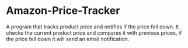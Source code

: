 # Amazon-Price-Tracker

A program that tracks product price and notifies if the price fell down. It checks the current product price and compares it with previous prices, if the price fell down it will send an email notification. 
